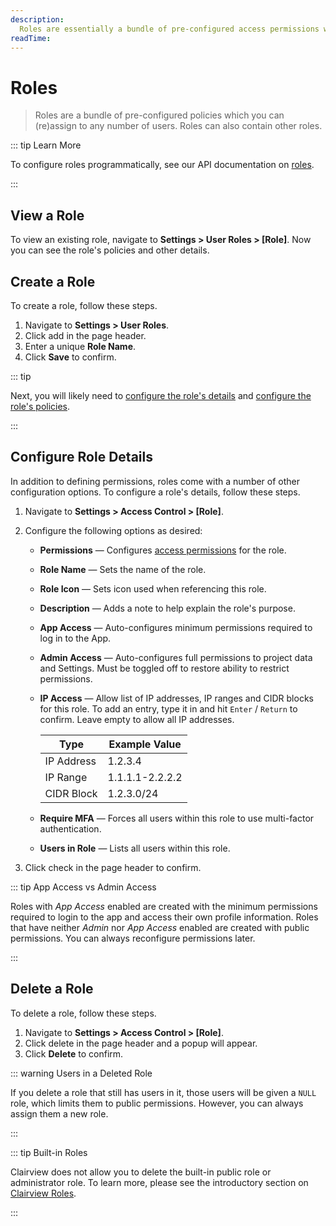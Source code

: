 ```yaml
---
description:
  Roles are essentially a bundle of pre-configured access permissions which you can (re)assign to any number of users.
readTime:
---
```


# Roles

> Roles are a bundle of pre-configured policies which you can (re)assign to any number of users. Roles can also contain
> other roles.

::: tip Learn More

To configure roles programmatically, see our API documentation on [roles](/reference/system/roles).

:::

## View a Role

To view an existing role, navigate to **Settings > User Roles > [Role]**. Now you can see the role's policies and other
details.

## Create a Role

To create a role, follow these steps.

1. Navigate to **Settings > User Roles**.
2. Click <span mi btn>add</span> in the page header.
3. Enter a unique **Role Name**.
4. Click **Save** to confirm.

::: tip

Next, you will likely need to [configure the role's details](#configure-role-details) and
[configure the role's policies](#configure-role-policies).

:::

## Configure Role Details

In addition to defining permissions, roles come with a number of other configuration options. To configure a role's
details, follow these steps.

1.  Navigate to **Settings > Access Control > [Role]**.
2.  Configure the following options as desired:

    - **Permissions** — Configures [access permissions](#configure-permissions) for the role.
    - **Role Name** — Sets the name of the role.
    - **Role Icon** — Sets icon used when referencing this role.
    - **Description** — Adds a note to help explain the role's purpose.
    - **App Access** — Auto-configures minimum permissions required to log in to the App.
    - **Admin Access** — Auto-configures full permissions to project data and Settings. Must be toggled off to restore
      ability to restrict permissions.
    - **IP Access** — Allow list of IP addresses, IP ranges and CIDR blocks for this role. To add an entry, type it in
      and hit `Enter` / `Return` to confirm. Leave empty to allow all IP addresses.

      | Type       | Example Value   |
      | ---------- | --------------- |
      | IP Address | 1.2.3.4         |
      | IP Range   | 1.1.1.1-2.2.2.2 |
      | CIDR Block | 1.2.3.0/24      |

    - **Require MFA** — Forces all users within this role to use multi-factor authentication.
    - **Users in Role** — Lists all users within this role.

3.  Click <span mi btn>check</span> in the page header to confirm.

::: tip App Access vs Admin Access

Roles with _App Access_ enabled are created with the minimum permissions required to login to the app and access their
own profile information. Roles that have neither _Admin_ nor _App Access_ enabled are created with public permissions.
You can always reconfigure permissions later.

:::

## Delete a Role

To delete a role, follow these steps.

1. Navigate to **Settings > Access Control > [Role]**.
2. Click <span mi btn dngr>delete</span> in the page header and a popup will appear.
3. Click **Delete** to confirm.

::: warning Users in a Deleted Role

If you delete a role that still has users in it, those users will be given a `NULL` role, which limits them to public
permissions. However, you can always assign them a new role.

:::

::: tip Built-in Roles

Clairview does not allow you to delete the built-in public role or administrator role. To learn more, please see the
introductory section on [Clairview Roles](/user-guide/user-management/users-roles-permissions#clairview-roles).

:::
